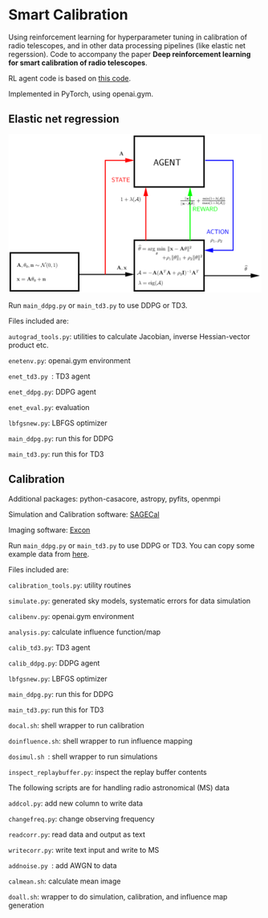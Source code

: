 # Smart Calibration
Using reinforcement learning for hyperparameter tuning in calibration of radio telescopes, and in other data processing pipelines (like elastic net regerssion). Code to accompany the paper **Deep reinforcement learning for smart calibration of radio telescopes**.

RL agent code is based on [this code](https://github.com/philtabor/Youtube-Code-Repository.git).

Implemented in PyTorch, using openai.gym.
## Elastic net regression

<img src="figures/enet_pipeline.png" alt="Elastic net regression agent and environment" width="700"/>

Run ``` main_ddpg.py ``` or ``` main_td3.py ``` to use DDPG or TD3.

Files included are:

``` autograd_tools.py ```: utilities to calculate Jacobian, inverse Hessian-vector product etc.

``` enetenv.py ```: openai.gym environment

``` enet_td3.py  ```:  TD3 agent

``` enet_ddpg.py ```: DDPG agent

``` enet_eval.py ```: evaluation

``` lbfgsnew.py ```: LBFGS optimizer

``` main_ddpg.py ```: run this for DDPG

``` main_td3.py ```: run this for TD3

## Calibration

Additional packages: python-casacore, astropy, pyfits, openmpi

Simulation and Calibration software: [SAGECal](https://github.com/nlesc-dirac/sagecal)

Imaging software: [Excon](https://sourceforge.net/projects/exconimager/)


Run ``` main_ddpg.py ``` or ``` main_td3.py ``` to use DDPG or TD3. You can copy some example data from
[here](https://github.com/nlesc-dirac/sagecal/tree/master/test/Calibration).

Files included are:

``` calibration_tools.py ```: utility routines

``` simulate.py ```: generated sky models, systematic errors for data simulation 

``` calibenv.py ```: openai.gym environment

``` analysis.py ```: calculate influence function/map

``` calib_td3.py ```: TD3 agent

``` calib_ddpg.py ```: DDPG agent

``` lbfgsnew.py ```: LBFGS optimizer

``` main_ddpg.py ```: run this for DDPG

``` main_td3.py ```: run this for TD3

``` docal.sh ```: shell wrapper to run calibration

``` doinfluence.sh ```: shell wrapper to run influence mapping

``` dosimul.sh  ```: shell wrapper to run simulations

``` inspect_replaybuffer.py ```: inspect the replay buffer contents

The following scripts are for handling radio astronomical (MS) data

``` addcol.py ```: add new column to write data

``` changefreq.py ```: change observing frequency

``` readcorr.py ```: read data and output as text

``` writecorr.py ```: write text input and write to MS

``` addnoise.py  ```: add AWGN to data

``` calmean.sh ```: calculate mean image

``` doall.sh ```: wrapper to do simulation, calibration, and influence map generation
